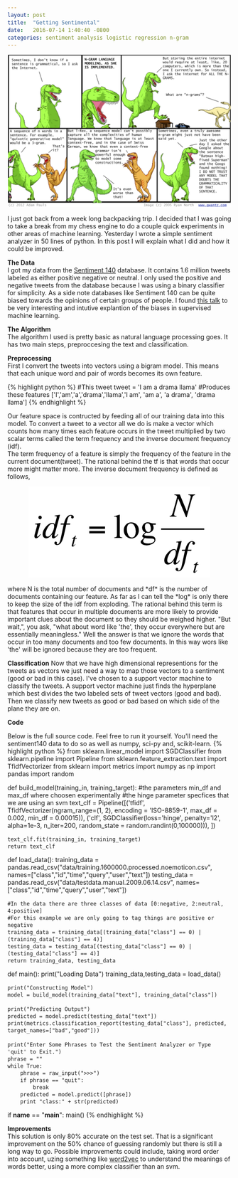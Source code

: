 ```yaml
---
layout: post
title:  "Getting Sentimental"
date:   2016-07-14 1:40:40 -0800
categories: sentiment analysis logistic regression n-gram
---
```


<p align="center">
	<img src="/t-wex.png"> 
</p>

I just got back from a week long backpacking trip. I decided that I was going to take a break from my chess engine to do a couple quick experiments in other areas of machine learning. Yesterday I wrote a simple sentiment analyzer in 50 lines of python. In this post I will explain what I did and how it could be improved.  

**The Data**  
I got my data from the [Sentiment 140](http://help.sentiment140.com/for-students/) database. It contains 1.6 million tweets labeled as either positive negative or neutral. I only used the positive and negative tweets from the database because I was using a binary classifier for simplicity. As a side note databases like Sentiment 140 can be quite biased towards the opinions of certain groups of people. I found [this talk](https://www.oreilly.com/learning/how-we-amplify-privilege-with-supervised-machine-learning) to be very interesting and intutive explantion of the biases in supervised machine learning.  

**The Algorithm**  
The algorithm I used is pretty basic as natural language processing goes. It has two main steps, preproccesing the text and classification.  

**Preprocessing**  
First I convert the tweets into vectors using a bigram model. This means that each unique word and pair of words becomes its own feature.

{% highlight python %}
#This tweet
tweet = 'I am a drama llama'
#Produces these features
['I','am','a','drama','llama','I am', 'am a', 'a drama', 'drama llama']
{% endhighlight %}

Our feature space is contructed by feeding all of our training data into this model. To convert a tweet to a vector all we do is make a vector which counts how many times each feature occurs in the tweet multiplied by two scalar terms called the term frequency and the inverse document frequency (idf).  
The term frequency of a feature is simply the frequency of the feature in the current document(tweet). The rational behind the tf is that words that occur more might matter more. The inverse document frequency is defined as follows,  
<p align="center">
	<img src="/idf.png"> 
</p>
where N is the total number of documents and *df* is the number of documents containing our feature. As far as I can tell the *log* is only there to keep the size of the idf from exploding. The rational behind this term is that features that occur in multiple documents are more likely to provide important clues about the document so they should be weighed higher. "But wait,", you ask, "what about word like 'the', they occur everywhere but are essentially meaningless." Well the answer is that we ignore the words that occur in too many documents and too few documents. In this way wors like 'the' will be ignored because they are too frequent.

**Classification**
Now that we have high dimensional representions for the tweets as vectors we just need a way to map those vectors to a sentiment (good or bad in this case). I've chosen to a support vector machine to classify the tweets. A support vector machine just finds the hyperplane which best divides the two labeled sets of tweet vectors (good and bad). Then we classify new tweets as good or bad based on which side of the plane they are on.

**Code**

Below is the full source code. Feel free to run it yourself. You'll need the sentiment140 data to do so as well as numpy, sci-py and, scikit-learn.
{% highlight python %}
from sklearn.linear_model import SGDClassifier
from sklearn.pipeline import Pipeline
from sklearn.feature_extraction.text import TfidfVectorizer
from sklearn import metrics
import numpy as np
import pandas
import random

def build_model(training_in, training_target):
	#the parameters min_df and max_df where choosen experimentally
	#the hinge parameter specfices that we are using an svm
	text_clf = Pipeline([('tfidf', TfidfVectorizer(ngram_range=(1, 2), encoding = 'ISO-8859-1', max_df = 0.002, 
		min_df = 0.00015)),
		('clf', SGDClassifier(loss='hinge', penalty='l2', alpha=1e-3, n_iter=200, random_state = random.randint(0,100000))),
	])

	text_clf.fit(training_in, training_target)
	return text_clf

def load_data():
	training_data = pandas.read_csv("data/training.1600000.processed.noemoticon.csv", names=["class","id","time","query","user","text"])
	testing_data = pandas.read_csv("data/testdata.manual.2009.06.14.csv", names=["class","id","time","query","user","text"])

	#In the data there are three classes of data [0:negative, 2:neutral, 4:positive] 
	#For this example we are only going to tag things are positive or negative
	training_data = training_data[(training_data["class"] == 0) | (training_data["class"] == 4)]
	testing_data = testing_data[(testing_data["class"] == 0) | (testing_data["class"] == 4)]
	return training_data, testing_data

def main():
	print("Loading Data")
	training_data,testing_data = load_data()

	print("Constructing Model")
	model = build_model(training_data["text"], training_data["class"])

	print("Predicting Output")
	predicted = model.predict(testing_data["text"])
	print(metrics.classification_report(testing_data["class"], predicted, target_names=["bad","good"]))

	print("Enter Some Phrases to Test the Sentiment Analyzer or Type 'quit' to Exit.")
	phrase = ""
	while True:
		phrase = raw_input(">>>")
		if phrase == "quit":
			break
		predicted = model.predict([phrase])
		print "class:" + str(predicted)

if __name__ == "__main__":
	main()
{% endhighlight %}
  
**Improvements**  
This solution is only 80% accurate on the test set. That is a significant improvement on the 50% chance of guessing randomly but there is still a long way to go. Possible improvements could include, taking word order into account, uzing something like [word2vec](https://en.wikipedia.org/wiki/Word2vec) to understand the meanings of words better, using a more complex classifier than an svm.
